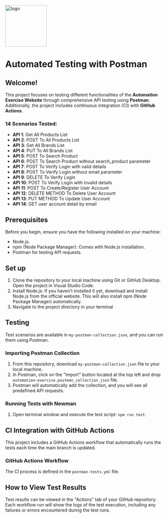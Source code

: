 <img width="132" alt="logo" src="https://github.com/user-attachments/assets/c0641cf3-4421-49be-b3db-c7f82cba3a97">

# Automated Testing with Postman

## Welcome!

This project focuses on testing different functionalities of the **Automation Exercise Website** through comprehensive API testing using **Postman**. Additionally, the project includes continuous integration (CI) with **GitHub Actions**.

### 14 Scenarios Tested:
- **API 1**: Get All Products List
- **API 2**: POST To All Products List
- **API 3**: Get All Brands List
- **API 4**: PUT To All Brands List
- **API 5**: POST To Search Product
- **API 6**: POST To Search Product without search_product parameter
- **API 7**: POST To Verify Login with valid details
- **API 8**: POST To Verify Login without email parameter
- **API 9**: DELETE To Verify Login
- **API 10**: POST To Verify Login with invalid details
- **API 11**: POST To Create/Register User Account
- **API 12**: DELETE METHOD To Delete User Account
- **API 13**: PUT METHOD To Update User Account
- **API 14**: GET user account detail by email

## Prerequisites
Before you begin, ensure you have the following installed on your machine:
- Node.js.
- npm (Node Package Manager): Comes with Node.js installation.
- Postman for testing API requests.

## Set up
1. Clone the repository to your local machine using Git or GitHub Desktop.
Open the project in Visual Studio Code.
2. Install Node.js: If you haven't installed it yet, download and install Node.js from the official website. This will also install npm (Node Package Manager) automatically.
3. Navigate to the project directory in your terminal

## Testing
Test scenarios are available in `my-postman-collection.json`, and you can run them using Postman.

### Importing Postman Collection
1. From this repository, download `my-postman-collection.json` file to your local machine.
2. In Postman, click on the "Import" button located at the top left and drop `automation-exercise.postman_collection.json` file.
3. Postman will automatically add the collection, and you will see all predefined API requests.

### Running Tests with Newman
1. Open terminal window and execute the test script: `npm run test`.

## CI Integration with GitHub Actions
This project includes a GitHub Actions workflow that automatically runs the tests each time the main branch is updated.

### GitHub Actions Workflow
The CI process is defined in the `postman-tests.yml` file.

## How to View Test Results
Test results can be viewed in the "Actions" tab of your GitHub repository. Each workflow run will show the logs of the test execution, including any failures or errors encountered during the test runs.

